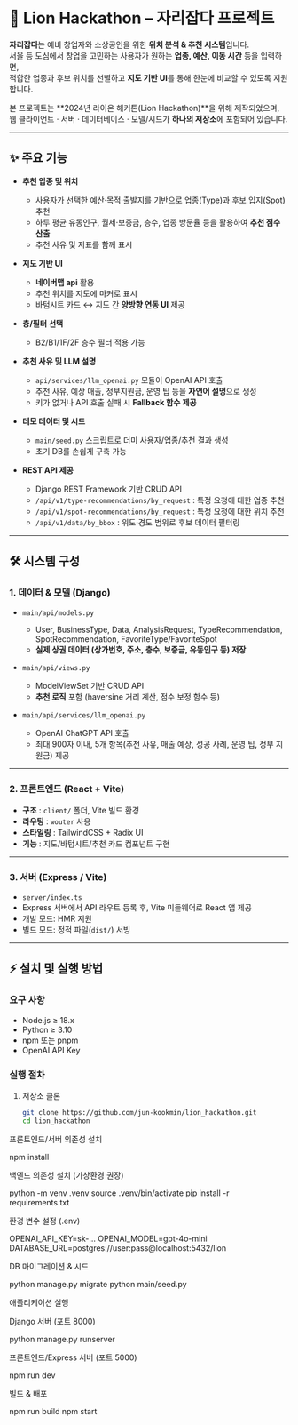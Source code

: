 # 🦁 Lion Hackathon – 자리잡다 프로젝트

**자리잡다**는 예비 창업자와 소상공인을 위한 **위치 분석 & 추천 시스템**입니다.  
서울 등 도심에서 창업을 고민하는 사용자가 원하는 **업종, 예산, 이동 시간** 등을 입력하면,  
적합한 업종과 후보 위치를 선별하고 **지도 기반 UI**를 통해 한눈에 비교할 수 있도록 지원합니다.

본 프로젝트는 **2024년 라이온 해커톤(Lion Hackathon)**을 위해 제작되었으며,  
웹 클라이언트 · 서버 · 데이터베이스 · 모델/시드가 **하나의 저장소**에 포함되어 있습니다.

---

## ✨ 주요 기능

- **추천 업종 및 위치**  
  - 사용자가 선택한 예산·목적·출발지를 기반으로 업종(Type)과 후보 입지(Spot) 추천  
  - 하루 평균 유동인구, 월세·보증금, 층수, 업종 방문율 등을 활용하여 **추천 점수 산출**  
  - 추천 사유 및 지표를 함께 표시  

- **지도 기반 UI**  
  - **네이버맵 api** 활용  
  - 추천 위치를 지도에 마커로 표시  
  - 바텀시트 카드 ↔ 지도 간 **양방향 연동 UI** 제공  

- **층/필터 선택**  
  - B2/B1/1F/2F 층수 필터 적용 가능  

- **추천 사유 및 LLM 설명**  
  - `api/services/llm_openai.py` 모듈이 OpenAI API 호출  
  - 추천 사유, 예상 매출, 정부지원금, 운영 팁 등을 **자연어 설명**으로 생성  
  - 키가 없거나 API 호출 실패 시 **Fallback 함수 제공**  

- **데모 데이터 및 시드**  
  - `main/seed.py` 스크립트로 더미 사용자/업종/추천 결과 생성  
  - 초기 DB를 손쉽게 구축 가능  

- **REST API 제공**  
  - Django REST Framework 기반 CRUD API  
  - `/api/v1/type-recommendations/by_request` : 특정 요청에 대한 업종 추천  
  - `/api/v1/spot-recommendations/by_request` : 특정 요청에 대한 위치 추천  
  - `/api/v1/data/by_bbox` : 위도·경도 범위로 후보 데이터 필터링  

---

## 🛠 시스템 구성

### 1. 데이터 & 모델 (Django)
- `main/api/models.py`  
  - User, BusinessType, Data, AnalysisRequest, TypeRecommendation, SpotRecommendation, FavoriteType/FavoriteSpot  
  - **실제 상권 데이터 (상가번호, 주소, 층수, 보증금, 유동인구 등) 저장**

- `main/api/views.py`  
  - ModelViewSet 기반 CRUD API  
  - **추천 로직** 포함 (haversine 거리 계산, 점수 보정 함수 등)

- `main/api/services/llm_openai.py`  
  - OpenAI ChatGPT API 호출  
  - 최대 900자 이내, 5개 항목(추천 사유, 매출 예상, 성공 사례, 운영 팁, 정부 지원금) 제공  

---

### 2. 프론트엔드 (React + Vite)
- **구조** : `client/` 폴더, Vite 빌드 환경  
- **라우팅** : `wouter` 사용  
- **스타일링** : TailwindCSS + Radix UI  
- **기능** : 지도/바텀시트/추천 카드 컴포넌트 구현  

---

### 3. 서버 (Express / Vite)
- `server/index.ts`  
- Express 서버에서 API 라우트 등록 후, Vite 미들웨어로 React 앱 제공  
- 개발 모드: HMR 지원  
- 빌드 모드: 정적 파일(`dist/`) 서빙  

---

## ⚡ 설치 및 실행 방법

### 요구 사항
- Node.js ≥ 18.x  
- Python ≥ 3.10  
- npm 또는 pnpm  
- OpenAI API Key  

### 실행 절차

1. 저장소 클론
   ```bash
   git clone https://github.com/jun-kookmin/lion_hackathon.git
   cd lion_hackathon

프론트엔드/서버 의존성 설치

npm install


백엔드 의존성 설치 (가상환경 권장)

python -m venv .venv
source .venv/bin/activate
pip install -r requirements.txt


환경 변수 설정 (.env)

OPENAI_API_KEY=sk-...
OPENAI_MODEL=gpt-4o-mini
DATABASE_URL=postgres://user:pass@localhost:5432/lion


DB 마이그레이션 & 시드

python manage.py migrate
python main/seed.py


애플리케이션 실행

Django 서버 (포트 8000)

python manage.py runserver


프론트엔드/Express 서버 (포트 5000)

npm run dev


빌드 & 배포

npm run build
npm start
